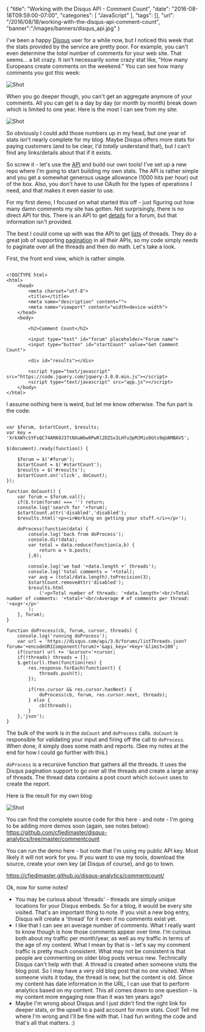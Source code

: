 
{
	"title": "Working with the Disqus API - Comment Count",
	"date": "2016-08-18T09:59:00-07:00",
	"categories": [
		"JavaScript"
	],
	"tags": [],
	"url": "/2016/08/18/working-with-the-disqus-api-comment-count",
	"banner":"/images/banners/disqus_api.jpg"
}

I've been a happy [Disqus](https://disqus.com/) user for a while now, but I noticed this week that the stats provided by the service are pretty poor. For example, you can't even determine the *total* number of comments for your web site. That seems... a bit crazy. It isn't necessarily some crazy stat like, "How many Europeans create comments on the weekend." You can see how many comments you got this week:

<!--more-->

<img src="https://static.raymondcamden.com/images/2016/08/disqus1.jpg" alt="Shot" class="imgborder">

When you go deeper though, you can't get an aggregate anymore of your comments. All you can get is a day by day (or month by month) break down which is limited to one year. Here is the most I can see from my site:

<img src="https://static.raymondcamden.com/images/2016/08/disqus2.png" alt="Shot" class="imgborder">

So obviously I could add those numbers up in my head, but one year of stats isn't nearly complete for my blog. Maybe Disqus offers more stats for paying customers (and to be clear, I'd *totally* understand that), but I can't find any links/details about that if it exists.

So screw it - let's use the [API](https://disqus.com/api/docs/) and build our own tools! I've set up a new repo where I'm going to start building my own stats. The API is rather simple and you get a somewhat generous usage allowance (1000 hits per hour) out of the box. Also, you don't have to use OAuth for the types of operations I need, and that makes it even easier to use.

For my first demo, I focused on what started this off - just figuring out how many damn comments my site has gotten. Not surprisingly, there is no direct API for this. There is an API to get [details](https://disqus.com/api/docs/forums/details/) for a forum, but that information isn't provided. 

The best I could come up with was the API to get [lists](https://disqus.com/api/docs/threads/list/) of threads. They do a great job of supporting [pagination](https://disqus.com/api/docs/cursors/) in all their APIs, so my code simply needs to paginate over all the threads and then do math. Let's take a look.

First, the front end view, which is rather simple.

<pre><code class="language-markup">
&lt;!DOCTYPE html&gt;
&lt;html&gt;
	&lt;head&gt;
		&lt;meta charset=&quot;utf-8&quot;&gt;
		&lt;title&gt;&lt;&#x2F;title&gt;
		&lt;meta name=&quot;description&quot; content=&quot;&quot;&gt;
		&lt;meta name=&quot;viewport&quot; content=&quot;width=device-width&quot;&gt;
	&lt;&#x2F;head&gt;
	&lt;body&gt;

		&lt;h2&gt;Comment Count&lt;&#x2F;h2&gt;
		
		&lt;input type=&quot;text&quot; id=&quot;forum&quot; placeholder=&quot;Forum name&quot;&gt;
		&lt;input type=&quot;button&quot; id=&quot;startCount&quot; value=&quot;Get Comment Count&quot;&gt;

		&lt;div id=&quot;results&quot;&gt;&lt;&#x2F;div&gt;

		&lt;script type=&quot;text&#x2F;javascript&quot; src=&quot;https:&#x2F;&#x2F;code.jquery.com&#x2F;jquery-3.0.0.min.js&quot;&gt;&lt;&#x2F;script&gt;
		&lt;script type=&quot;text&#x2F;javascript&quot; src=&quot;app.js&quot;&gt;&lt;&#x2F;script&gt;
	&lt;&#x2F;body&gt;
&lt;&#x2F;html&gt;
</code></pre>

I assume nothing here is weird, but let me know otherwise. The fun part is the code:

<pre><code class="language-javascript">
var $forum, $startCount, $results;
var key = &#x27;XrkXWYcSYFsQC74AMA9J37tNXuWbw0PwRl2DZSx3LHfu3pMJMio8Gts9qUAMBAV5&#x27;;

$(document).ready(function() {

	$forum = $(&#x27;#forum&#x27;);
	$startCount = $(&#x27;#startCount&#x27;);	
	$results = $(&#x27;#results&#x27;);
	$startCount.on(&#x27;click&#x27;, doCount);
});

function doCount() {
	var forum = $forum.val();
	if($.trim(forum) === &#x27;&#x27;) return;
	console.log(&#x27;search for &#x27;+forum);
	$startCount.attr(&#x27;disabled&#x27;,&#x27;disabled&#x27;);
	$results.html(&#x27;&lt;p&gt;&lt;i&gt;Working on getting your stuff.&lt;&#x2F;i&gt;&lt;&#x2F;p&gt;&#x27;);

	doProcess(function(data) {
		console.log(&#x27;back from doProcess&#x27;);
		console.dir(data);
		var total = data.reduce(function(a,b) {
			return a + b.posts;
		},0);

		console.log(&#x27;we had &#x27;+data.length +&#x27; threads&#x27;);
		console.log(&#x27;total comments = &#x27;+total);
		var avg = (total&#x2F;data.length).toPrecision(3);
		$startCount.removeAttr(&#x27;disabled&#x27;);
		$results.html
			(&#x27;&lt;p&gt;Total number of threads: &#x27;+data.length+&#x27;&lt;br&#x2F;&gt;Total number of comments: &#x27;+total+&#x27;&lt;br&#x2F;&gt;Average # of comments per thread: &#x27;+avg+&#x27;&lt;&#x2F;p&gt;&#x27;
		);
	}, forum);
}

function doProcess(cb, forum, cursor, threads) {
	console.log(&#x27;running doProcess&#x27;);
	var url = &#x27;https:&#x2F;&#x2F;disqus.com&#x2F;api&#x2F;3.0&#x2F;forums&#x2F;listThreads.json?forum=&#x27;+encodeURIComponent(forum)+&#x27;&amp;api_key=&#x27;+key+&#x27;&amp;limit=100&#x27;;
	if(cursor) url += &#x27;&amp;cursor=&#x27;+cursor;
	if(!threads) threads = [];
	$.get(url).then(function(res) {
		res.response.forEach(function(t) {
			threads.push(t);
		});

		if(res.cursor &amp;&amp; res.cursor.hasNext) {
			doProcess(cb, forum, res.cursor.next, threads);
		} else {
			cb(threads);
		}
	},&#x27;json&#x27;);
}
</code></pre>

The bulk of the work is in the `doCount` and `doProcess` calls. `doCount` is responsible for validating your input and firing off the call to `doProcess`. When done, it simply does some math and reports. (See my notes at the end for how I could go further with this.)

`doProcess` is a recursive function that gathers all the threads. It uses the Disqus pagination support to go over all the threads and create a large array of threads. The thread data contains a post count which `doCount` uses to create the report.

Here is the result for my own blog:

<img src="https://static.raymondcamden.com/images/2016/08/disqus3.jpg" alt="Shot" class="imgborder">

You can find the complete source code for this here - and note - I'm going to be adding more demos soon (again, see notes below): https://github.com/cfjedimaster/disqus-analytics/tree/master/commentcount

You can run the demo here - but note that I'm using my public API key. Most likely it will not work for you. If you want to use my tools, download the source, create your own key (at Disqus of course), and go to town. 

https://cfjedimaster.github.io/disqus-analytics/commentcount/

Ok, now for some notes!

* You may be curious about 'threads' - threads are simply unique locations for your Disqus embeds. So for a blog, it would be every site visited. That's an important thing to note. If you visit a new bog entry, Disqus will create a 'thread' for it even if no comments exist yet.
* I like that I can see an average number of comments. What I really want to know though is how those comments appear over time. I'm curious both about my traffic per month/year, as well as my traffic in terms of the age of my content. What I mean by that is - let's say my comment traffic is pretty much consistent. What may not be consistent is that people are commenting on older blog posts versus new. Technically Disqus can't help with that. A thread is created when someone visits the blog post. So I may have a very old blog post that no one visited. When someone visits it today, the thread is new, but the content is old. Since my content has date information in the URL, I can use that to perform analytics based on my content. This all comes down to one question - is my content more engaging now than it was ten years ago?
* Maybe I'm wrong about Disqus and I just didn't find the right link for deeper stats, or the upsell to a paid account for more stats. Cool! Tell me where I'm wrong and I'll be fine with that. I had fun writing the code and that's all that matters. :)
